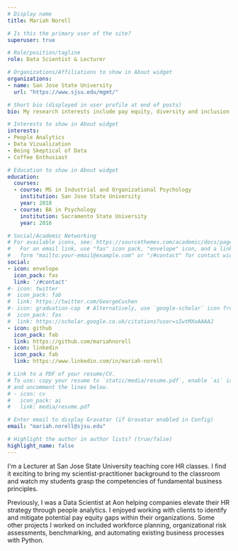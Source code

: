 ```yaml
---
# Display name
title: Mariah Norell

# Is this the primary user of the site?
superuser: true

# Role/position/tagline
role: Data Scientist & Lecturer

# Organizations/Affiliations to show in About widget
organizations:
- name: San Jose State University
  url: "https://www.sjsu.edu/mgmt/"

# Short bio (displayed in user profile at end of posts)
bio: My research interests include pay equity, diversity and inclusion, and women in leadership.

# Interests to show in About widget
interests:
- People Analytics
- Data Vizualization
- Being Skeptical of Data
- Coffee Enthusiast

# Education to show in About widget
education:
  courses:
  - course: MS in Industrial and Organizational Psychology
    institution: San Jose State University
    year: 2018
  - course: BA in Psychology
    institution: Sacramento State University
    year: 2016

# Social/Academic Networking
# For available icons, see: https://sourcethemes.com/academic/docs/page-builder/#icons
#   For an email link, use "fas" icon pack, "envelope" icon, and a link in the
#   form "mailto:your-email@example.com" or "/#contact" for contact widget.
social:
- icon: envelope
  icon_pack: fas
  link: '/#contact'
#- icon: twitter
#  icon_pack: fab
#  link: https://twitter.com/GeorgeCushen
#- icon: graduation-cap  # Alternatively, use `google-scholar` icon from `ai` icon pack
#  icon_pack: fas
#  link: https://scholar.google.co.uk/citations?user=sIwtMXoAAAAJ
- icon: github
  icon_pack: fab
  link: https://github.com/mariahnorell
- icon: linkedin
  icon_pack: fab
  link: https://www.linkedin.com/in/mariah-norell

# Link to a PDF of your resume/CV.
# To use: copy your resume to `static/media/resume.pdf`, enable `ai` icons in `params.toml`,
# and uncomment the lines below.
# - icon: cv
#   icon_pack: ai
#   link: media/resume.pdf

# Enter email to display Gravatar (if Gravatar enabled in Config)
email: "mariah.norell@sjsu.edu"

# Highlight the author in author lists? (true/false)
highlight_name: false
---
```



I'm a Lecturer at San Jose State University teaching core HR classes. I find it exciting to bring my scientist-practitioner background to the classroom and watch my students grasp the competencies of fundamental business principles.

Previously, I was a Data Scientist at Aon helping companies elevate their HR strategy through people analytics. I enjoyed working with clients to identify and mitigate potential pay equity gaps within their organizations. Some other projects I worked on included workforce planning, organizational risk assessments, benchmarking, and automating existing business processes with Python.

<!-- {{< icon name="download" pack="fas" >}} Download my {{< staticref "media/demo_resume.pdf" "newtab" >}}resumé{{< /staticref >}}. -->
